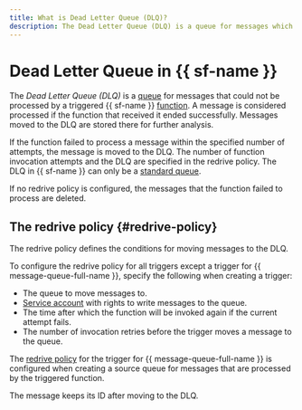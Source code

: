 ```yaml
---
title: What is Dead Letter Queue (DLQ)?
description: The Dead Letter Queue (DLQ) is a queue for messages which could not be processed by a triggered function or container. A message is considered processed if its recipient function or container ran to completion without errors. Messages moved to the DLQ are stored there for further analysis.
---
```


# Dead Letter Queue in {{ sf-name }}

The _Dead Letter Queue (DLQ)_ is a [queue](../../message-queue/concepts/queue.md) for messages that could not be processed by a triggered {{ sf-name }} [function](./function.md). A message is considered processed if the function that received it ended successfully. Messages moved to the DLQ are stored there for further analysis.

If the function failed to process a message within the specified number of attempts, the message is moved to the DLQ. The number of function invocation attempts and the DLQ are specified in the redrive policy. The DLQ in {{ sf-name }} can only be a [standard queue](../../message-queue/concepts/queue.md#standard-queues).

If no redrive policy is configured, the messages that the function failed to process are deleted.

## The redrive policy {#redrive-policy}

The redrive policy defines the conditions for moving messages to the DLQ.

To configure the redrive policy for all triggers except a trigger for {{ message-queue-full-name }}, specify the following when creating a trigger:

* The queue to move messages to.
* [Service account](../../iam/concepts/users/service-accounts.md) with rights to write messages to the queue.
* The time after which the function will be invoked again if the current attempt fails.
* The number of invocation retries before the trigger moves a message to the queue.

The [redrive policy](../../message-queue/concepts/dlq.md#redrive-policy) for the trigger for {{ message-queue-full-name }} is configured when creating a source queue for messages that are processed by the triggered function.

The message keeps its ID after moving to the DLQ.
